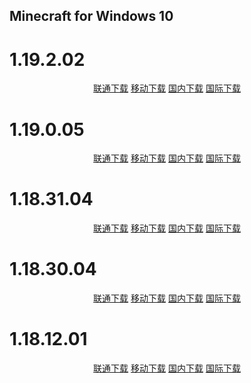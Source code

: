 ## Minecraft for Windows 10

# 1.19.2.02

<p align="center">
    <a class="btn" rel="noopener noreferrer" href="https://download.fuibafuyu.cn/d/123/Program/Windows/Minecraft/Bedrock/Microsoft.MinecraftUWP_1.19.202.0_x64__8wekyb3d8bbwe.Appx">联通下载</a>
    <a class="btn" rel="noopener noreferrer" href="https://download.fuibafuyu.cn/d/139/Program/Windows/Minecraft/Bedrock/Microsoft.MinecraftUWP_1.19.202.0_x64__8wekyb3d8bbwe.Appx">移动下载</a>
    <a class="btn" rel="noopener noreferrer" href="https://download.fuibafuyu.cn/d/Ali/Program/Windows/Minecraft/Bedrock/Microsoft.MinecraftUWP_1.19.202.0_x64__8wekyb3d8bbwe.Appx">国内下载</a>
    <a class="btn" rel="noopener noreferrer" href="https://download.fuibafuyu.cn/d/OD/Program/Windows/Minecraft/Bedrock/Microsoft.MinecraftUWP_1.19.202.0_x64__8wekyb3d8bbwe.Appx">国际下载</a>
</p>

# 1.19.0.05

<p align="center">
    <a class="btn" rel="noopener noreferrer" href="https://download.fuibafuyu.cn/d/123/Program/Windows/Minecraft/Bedrock/Microsoft.MinecraftUWP_1.19.5.0_x64__8wekyb3d8bbwe.Appx">联通下载</a>
    <a class="btn" rel="noopener noreferrer" href="https://download.fuibafuyu.cn/d/139/Program/Windows/Minecraft/Bedrock/Microsoft.MinecraftUWP_1.19.5.0_x64__8wekyb3d8bbwe.Appx">移动下载</a>
    <a class="btn" rel="noopener noreferrer" href="https://download.fuibafuyu.cn/d/Ali/Program/Windows/Minecraft/Bedrock/Microsoft.MinecraftUWP_1.19.5.0_x64__8wekyb3d8bbwe.Appx">国内下载</a>
    <a class="btn" rel="noopener noreferrer" href="https://download.fuibafuyu.cn/d/OD/Program/Windows/Minecraft/Bedrock/Microsoft.MinecraftUWP_1.19.5.0_x64__8wekyb3d8bbwe.Appx">国际下载</a>
</p>

# 1.18.31.04

<p align="center">
    <a class="btn" rel="noopener noreferrer" href="https://download.fuibafuyu.cn/d/123/Program/Windows/Minecraft/Bedrock/Microsoft.MinecraftUWP_1.18.3104.0_x64__8wekyb3d8bbwe.Appx">联通下载</a>
    <a class="btn" rel="noopener noreferrer" href="https://download.fuibafuyu.cn/d/139/Program/Windows/Minecraft/Bedrock/Microsoft.MinecraftUWP_1.18.3104.0_x64__8wekyb3d8bbwe.Appx">移动下载</a>
    <a class="btn" rel="noopener noreferrer" href="https://download.fuibafuyu.cn/d/Ali/Program/Windows/Minecraft/Bedrock/Microsoft.MinecraftUWP_1.18.3104.0_x64__8wekyb3d8bbwe.Appx">国内下载</a>
    <a class="btn" rel="noopener noreferrer" href="https://download.fuibafuyu.cn/d/OD/Program/Windows/Minecraft/Bedrock/Microsoft.MinecraftUWP_1.18.3104.0_x64__8wekyb3d8bbwe.Appx">国际下载</a>
</p>

# 1.18.30.04

<p align="center">
    <a class="btn" rel="noopener noreferrer" href="https://download.fuibafuyu.cn/d/123/Program/Windows/Minecraft/Bedrock/Microsoft.MinecraftUWP_1.18.3004.0_x64__8wekyb3d8bbwe.Appx">联通下载</a>
    <a class="btn" rel="noopener noreferrer" href="https://download.fuibafuyu.cn/d/139/Program/Windows/Minecraft/Bedrock/Microsoft.MinecraftUWP_1.18.3004.0_x64__8wekyb3d8bbwe.Appx">移动下载</a>
    <a class="btn" rel="noopener noreferrer" href="https://download.fuibafuyu.cn/d/Ali/Program/Windows/Minecraft/Bedrock/Microsoft.MinecraftUWP_1.18.3004.0_x64__8wekyb3d8bbwe.Appx">国内下载</a>
    <a class="btn" rel="noopener noreferrer" href="https://download.fuibafuyu.cn/d/OD/Program/Windows/Minecraft/Bedrock/Microsoft.MinecraftUWP_1.18.3004.0_x64__8wekyb3d8bbwe.Appx">国际下载</a>
</p>

# 1.18.12.01

<p align="center">
    <a class="btn" rel="noopener noreferrer" href="https://download.fuibafuyu.cn/d/123/Program/Windows/Minecraft/Bedrock/Microsoft.MinecraftUWP_1.18.1201.0_x64__8wekyb3d8bbwe.Appx">联通下载</a>
    <a class="btn" rel="noopener noreferrer" href="https://download.fuibafuyu.cn/d/139/Program/Windows/Minecraft/Bedrock/Microsoft.MinecraftUWP_1.18.1201.0_x64__8wekyb3d8bbwe.Appx">移动下载</a>
    <a class="btn" rel="noopener noreferrer" href="https://download.fuibafuyu.cn/d/Ali/Program/Windows/Minecraft/Bedrock/Microsoft.MinecraftUWP_1.18.1201.0_x64__8wekyb3d8bbwe.Appx">国内下载</a>
    <a class="btn" rel="noopener noreferrer" href="https://download.fuibafuyu.cn/d/OD/Program/Windows/Minecraft/Bedrock/Microsoft.MinecraftUWP_1.18.1201.0_x64__8wekyb3d8bbwe.Appx">国际下载</a>
</p>